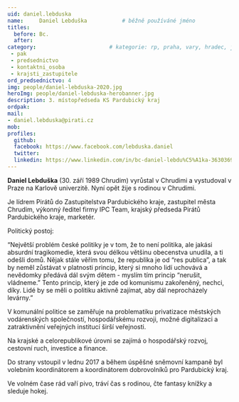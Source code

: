 ```yaml
---
uid: daniel.lebduska
name:     Daniel Lebduška      		# běžně používáné jméno
titles:
  before: Bc.
  after:
category:                 		# kategorie: rp, praha, vary, hradec, jmk, senat
 - pak
 - predsednictvo
 - kontaktni_osoba
 - krajsti_zastupitele
ord_predsednictvo: 4
img: people/daniel-lebduska-2020.jpg
heroImg: people/daniel-lebduska-herobanner.jpg
description: 3. místopředseda KS Pardubický kraj
ordpak:
mail:
- daniel.lebduska@pirati.cz
mob:
profiles:
  github:
  facebook: https://www.facebook.com/lebduska.daniel
  twitter:
  linkedin: https://www.linkedin.com/in/bc-daniel-lebdu%C5%A1ka-36303692/
---
```

**Daniel Lebduška** (30. září 1989 Chrudim) vyrůstal v Chrudimi a vystudoval v Praze na Karlově univerzitě. Nyní opět žije s rodinou v Chrudimi.

Je lídrem Pirátů do Zastupitelstva Pardubického kraje, zastupitel města Chrudim, výkonný ředitel firmy IPC Team, krajský předseda Pirátů Pardubického kraje, marketér.

Politický postoj:

“Největší problém české politiky je v tom, že to není politika, ale jakási absurdní tragikomedie, která svou délkou většinu obecenstva unudila, a ti odešli domů. Nějak stále věřím tomu, že republika je od “res publica”, a tak by neměl zůstávat v platnosti princip, který si mnoho lidí uchovává a nevědomky předává dál svým dětem - myslím tím princip “nerušit, vládneme.” Tento princip, který je zde od komunismu zakořeněný, nechci, díky. Lidé by se měli o politiku aktivně zajímat, aby dál neprocházely levárny.”

V komunální politice se zaměřuje na problematiku privatizace městských vodárenských společností, hospodářskému rozvoji, možné digitalizaci a zatraktivnění veřejných institucí širší veřejnosti.

Na krajské a celorepublikové úrovni se zajímá o hospodářský rozvoj, cestovní ruch, investice a finance.

Do strany vstoupil v lednu 2017 a během úspěšné sněmovní kampaně byl volebním koordinátorem a koordinátorem dobrovolníků pro Pardubický kraj.

Ve volném čase rád vaří pivo, tráví čas s rodinou, čte fantasy knížky a sleduje hokej.
